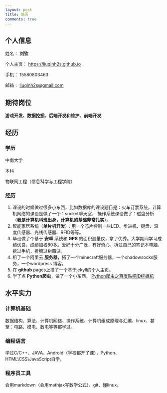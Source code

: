 ```yaml
---
layout: post
title: 简历
comments: true
---
```


## 个人信息

姓名： **刘钦**

个人主页： https://liuqinh2s.github.io

手机： 15580803463

邮箱： liuqinh2s@gmail.com

## 期待岗位

**游戏开发、数据挖掘、后端开发和维护、前端开发**

## 经历

### 学历

中南大学

本科

物联网工程（信息科学与工程学院）

### 经历

1. 课设的时候做过很多小东西，比如数据库的课设题目是：火车订票系统，计算机网络的课设是做了一个：socket聊天室，
操作系统课设做了：磁盘分析（**我是计算机科班出身，计算机的基础非常扎实**）。
2. 智能家居系统（**单片机开发**）：用一个芯片控制一些LED、步进机、键盘、温度传感器、光线传感器、RFID等等。
3. 毕设做了个基于 **安卓** 系统和 **GPS** 的面积测量仪，拿了优秀。大学期间学习成绩优良，成绩加权80多。爱好十分广泛，有好奇心，拆过自己的笔记本电脑，拆过手机，折腾过树莓派。
3. 租了一个阿里云 **服务器**，搭了一个minecraft服务器，一个shadowsocks服务，一个wordpress 博客。
4. 在 **github** pages上搭了一个基于jekyll的个人主页。
5. 学了点 **Python爬虫**，做了一个小东西，
[Python爬虫之百度贴吧ID挖掘机](https://liuqinh2s.github.io/2017/01/%E7%99%BE%E5%BA%A6%E8%B4%B4%E5%90%A7ID%E6%8C%96%E6%8E%98%E6%9C%BA/)

## 水平实力

### 计算机基础

数据结构、算法、计算机网络、操作系统、计算机组成原理与汇编、linux、甚至：电路、模电、数电等等都学过。

### 编程语言

学过C/C++、JAVA、Android（学校都开了课），Python、HTML\CSS\JavaScript自学，

### 程序员工具

会用markdown（会用mathjax写数学公式）、git、懂linux。
